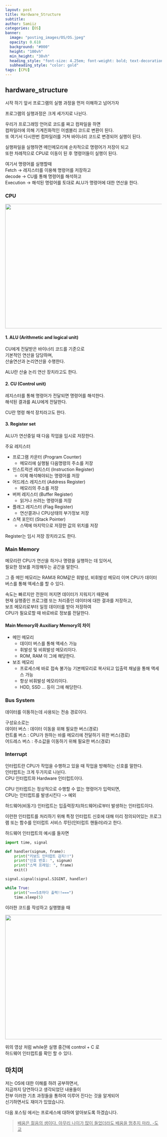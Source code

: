 ```yaml
---
layout: post
title: Hardware_Structure
subtitle:
author: Samiiz
categories: [OS]
banner:
  image: "posting_images/OS/OS.jpeg"
  opacity: 0.618
  background: "#000"
  height: "100vh"
  min_height: "38vh"
  heading_style: "font-size: 4.25em; font-weight: bold; text-decoration: underline"
  subheading_style: "color: gold"
tags: [CPU]
---
```


## hardware_structure

시작 하기 앞서 프로그램의 실행 과정을 먼저 이해하고 넘어가자

프로그램의 실행과정은 크게 세가지로 나뉜다.

우리가 프로그래밍 언어로 코드를 짜고 컴파일을 하면  
컴파일러에 의해 기계친화적인 어셈블리 코드로 변환이 된다.  
또 여기서 다시한번 컴파일러를 거쳐 바이너리 코드로 변경되어 실행이 된다.

실행파일을 실행하면 메인메모리에 순차적으로 명령어가 저장이 되고  
또한 차례적으로 CPU로 이동이 된 후 명령어들이 실행이 된다.

여기서 명령어를 실행할때  
Fetch -> 레지스터를 이용해 명령어를 저장하고  
decode -> CU를 통해 명령어를 해석하고  
Execution -> 해석된 명렁어를 토대로 ALU가 명령어에 대한 연산을 한다.

### CPU

<img src="https://github.com/Samiiz/Samiiz.github.io/blob/master/posting_images/OS/hardware_structure.gif?raw=true" width="600px" height="400px">

#### 1. ALU (Arithmetic and logical unit)

CU에게 전달받은 바이너리 코드를 기준으로  
기본적인 연산을 담당하며,  
산술연산과 논리연산을 수행한다.

ALU란 산술 논리 연산 장치라고도 한다.

#### 2. CU (Control unit)

레지스터를 통해 명령어가 전달되면 명령어를 해석한다.  
해석된 결과를 ALU에게 전달한다.

CU란 명령 해석 장치라고도 한다.

#### 3. Register set

ALU가 연산중일 때 다음 작업을 임시로 저장한다.

주요 레지스터

- 프로그램 카운터 (Program Counter)
  - 메모리에 실행될 다음명령의 주소를 저장
- 인스트럭션 레지스터 (Instruction Register)
  - 이제 해석해야되는 명령어를 저장
- 어드레스 레지스터 (Address Register)
  - 메모리의 주소를 저장
- 버퍼 레지스터 (Buffer Register)
  - 읽거나 쓰려는 명령어를 저장
- 플래그 레지스터 (Flag Register)
  - 연산결과나 CPU상태의 부가정보 저장
- 스택 포인터 (Stack Pointer)
  - 스택에 마지막으로 저장한 값의 위치를 저장

Register는 임시 저장 장치라고도 한다.

### Main Memory

메모리란 CPU가 연산을 하거나 명령을 실행하는 데 있어서,  
필요한 정보를 저장해두는 공간을 말한다.

그 중 메인 메모리는 RAM과 ROM같은 휘발성, 비휘발성 메모리 이며
CPU가 데이터 버스를 통해 엑세스를 할 수 있다.

속도는 빠르지만 전원이 꺼지면 데이터가 지워지기 때문에  
현재 실행중인 프로그램 또는 처리중인 데이터에 대한 결과를 저장하고,  
보조 메모리로부터 일정 데이터를 받아 저장하여  
CPU가 필요로할 때 바로바로 정보를 전달한다.

#### Main Memory와 Auxiliary Memory의 차이

- 메인 메모리
  - 데이터 버스를 통해 액세스 가능
  - 휘발성 및 비휘발성 메모리이다.
  - ROM, RAM 이 그에 해당한다.
- 보조 메모리
  - 프로세스에 바로 접속 불가능 기본메모리로 복사되고 입출력 채널을 통해 액세스 가능
  - 항상 비휘발성 메모리이다.
  - HDD, SSD ... 등이 그에 해당한다.

### Bus System

데이터를 이둉하는데 사용되는 전송 경로이다.

구성요소로는  
데이터 버스 : 데이터 이동을 위해 필요한 버스(경로)  
컨트롤 버스 : CPU가 원하는 바를 메모리에 전달하기 위한 버스(경로)  
어드레스 버스 : 주소값을 이동하기 위해 필요한 버스(경로)

### Interrupt

인터럽트란 CPU가 작업을 수행하고 있을 때 작업을 방해하는 신호를 말한다.  
인터럽트는 크게 두가지로 나뉜다.  
CPU 인터럽트와 Hardware 인터럽트이다.

CPU 인터럽트는 정상적으로 수행할 수 없는 명령어가 입력되면,  
CPU는 인터럽트를 발생시킨다 -> 예외

하드웨어(비동기) 인터럽트는 입출력장치(하드웨어)로부터 발생하는 인터럽트이다.

이런한 인터럽트를 처리하기 위해 특정 인터럽트 신호에 대해 미리 정의되어있는 프로그램 또는 함수를 인터럽트 서비스 루틴(인터럽트 핸들러)라고 한다.

하드웨어 인터럽트의 예시를 들자면

```python
import time, signal

def handler(signum, frame):
    print("키보드 인터럽트 감지!!")
    print("신호 번호: ", signum)
    print("스택 프레임: ", frame)
    exit()

signal.signal(signal.SIGINT, handler)

while True:
    print("===5초마다 출력!!===")
    time.sleep(5)
```

이러한 코드를 작성하고 실행했을 때

<img src="https://github.com/Samiiz/Samiiz.github.io/blob/master/posting_images/OS/hardware_interrupt_test.gif?raw=true" width="600px" height="400px">

위의 영상 처럼 while문 실행 중간에 control + C 로  
하드웨어 인터럽트를 확인 할 수 있다.

## 마치며

저는 OS에 대한 이해를 하려 공부하면서,  
지금까지 당연하다고 생각되었던 내용들이  
전부 이러한 기초 과정들을 통하여 이루어 진다는 것을 알게되어  
신기하면서도 재미가 있었습니다.

다음 포스팅 에서는 프로세스에 대하여 알아보도록 하겠습니다.

> <u>배움은 젊음의 샘이다.
> 아무리 나이가 많이 들었더라도 배움을 멈추지 마라. -도교</u>
